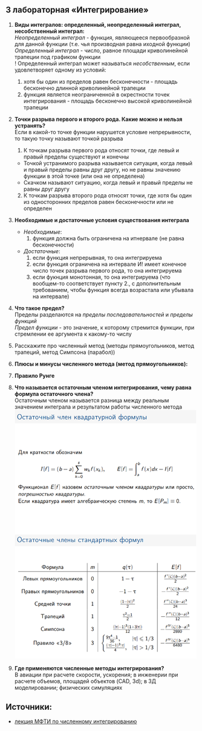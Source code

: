 ## 3 лабораторная «Интегрирование»

1) **Виды интегралов: определенный, неопределенный интеграл, несобственный интеграл:** <br>
   _Неопределенный интеграл_ - функция, являющееся первообразной для данной функции (т.е. чья производная равна иходной
   функции) <br>
   _Определенный интеграл_ - число, равное площади криволинейной трапеции под графиком функции <br>
   ! Определенный интеграл может называться _несобственным_, если удовлетворяет одному из условий: <br>
   1. хотя бы один из пределов равен бесконечности - площадь бесконечно длинной криволинейной трапеции
   2. функция является неограниченной в окрестности точек интегрирования - площадь бесконечно высокой криволинейной
      трапеции

2) **Точки разрыва первого и второго рода. Какие можно и нельзя устранять?** <br>
   Если в какой-то точке функции нарушется условие непрерывности, то такую точку называют точкой разрыва

   1. К точкам разрыва первого рода относят точки, где левый и правый пределы существуют и конечны

   - Точкой устранимого разрыва называется ситуация, когда левый и правый пределы равны друг другу, но не равны значению
     функции в этой точке (или она не определена)
   - Скачком называют ситуацию, когда левый и правый пределы не равны друг другу

   2. К точкам разрыва второго рода относят точки, где хотя бы один из односторонних пределов равен бесконечности или не
      определен

3) **Необходимые и достаточные условия существования интеграла** <br>
    - _Необходимые_:
        1. функция должна быть ограничена на итнервале (не равна бесконечности)
    - _Достаточные_:
        1. если функция непрерывная, то она интегрируема
        2. если функция ограничена на интервале И! имеет конечное число точек разрыва первого рода, то она интегрируема
        3. если фукнция монотонная, то она интегрируема (что вообщем-то соответствует пункту 2., с дополнительным
           требованием, чтобы функция всегда возрастала или убывала на интервале)

4) **Что такое предел?** <br>
   Пределы разделаются на _пределы последовательностей_ и _пределы функций_ <br>
   _Предел функции_ - это значение, к которому стремится функции, при стремлении ее аргумента к какому-то числу

5) Расскажите про численный метод (методы прямоугольников, метод трапеций, метод Симпсона (парабол))

6) **Плюсы и минусы численного метода (метод прямоугольников):** <br>

7) **Правило Рунге**

8) **Что называется остаточным членом интегрирования, чему равна формула остаточного члена?** <br>
Остаточным членом называется разница между реальным значением интеграла и результатом работы численного метода
![img_1.png](images/img_1.png)
![img.png](images/img.png)

9) **Где применяются численные методы интегрирования?** <br>
В авиации при расчете скорости, ускорения; в инженерии при расчете объемов, площадей объектов (CAD, 3d); в 3Д моделировании; физических симуляциях


## Источники:
- [лекция МФТИ по численному интегрированию](https://mipt.ru/upload/medialibrary/235/integration.pdf)